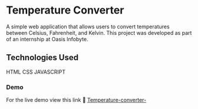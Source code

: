 # Temperature Converter
A simple web application that allows users to convert temperatures between Celsius, Fahrenheit, and Kelvin. This project was developed as part of an internship at Oasis Infobyte.
## Technologies Used
HTML
CSS
JAVASCRIPT 
### Demo
For the live demo view this link 🔗 [Temperature-converter-](https://shijin2k3.github.io/Temperature-converter-/?#)
